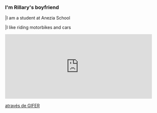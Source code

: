 ### I'm Rillary's boyfriend

|I am a student at Anezia School

|I like riding motorbikes and cars

<iframe src="https://gifer.com/embed/3dtv" width=480 height=211.200 frameBorder="0" allowFullScreen></iframe><p><a href="https://gifer.com">através de GIFER</a></p>
